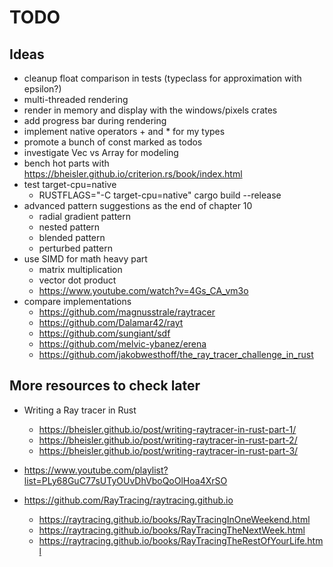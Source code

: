 # TODO

## Ideas
  
- cleanup float comparison in tests (typeclass for approximation with epsilon?)
- multi-threaded rendering
- render in memory and display with the windows/pixels crates
- add progress bar during rendering
- implement native operators + and * for my types
- promote a bunch of const marked as todos
- investigate Vec vs Array for modeling
- bench hot parts with https://bheisler.github.io/criterion.rs/book/index.html
- test target-cpu=native
  - RUSTFLAGS="-C target-cpu=native" cargo build --release
- advanced pattern suggestions as the end of chapter 10
  - radial gradient pattern
  - nested pattern
  - blended pattern
  - perturbed pattern
- use SIMD for math heavy part
  - matrix multiplication
  - vector dot product
  - https://www.youtube.com/watch?v=4Gs_CA_vm3o
- compare implementations
  - https://github.com/magnusstrale/raytracer
  - https://github.com/Dalamar42/rayt
  - https://github.com/sungiant/sdf
  - https://github.com/melvic-ybanez/erena
  - https://github.com/jakobwesthoff/the_ray_tracer_challenge_in_rust
  
## More resources to check later

- Writing a Ray tracer in Rust
  - https://bheisler.github.io/post/writing-raytracer-in-rust-part-1/
  - https://bheisler.github.io/post/writing-raytracer-in-rust-part-2/
  - https://bheisler.github.io/post/writing-raytracer-in-rust-part-3/

- https://www.youtube.com/playlist?list=PLy68GuC77sUTyOUvDhVboQoOlHoa4XrSO

- https://github.com/RayTracing/raytracing.github.io
  - https://raytracing.github.io/books/RayTracingInOneWeekend.html
  - https://raytracing.github.io/books/RayTracingTheNextWeek.html
  - https://raytracing.github.io/books/RayTracingTheRestOfYourLife.html
